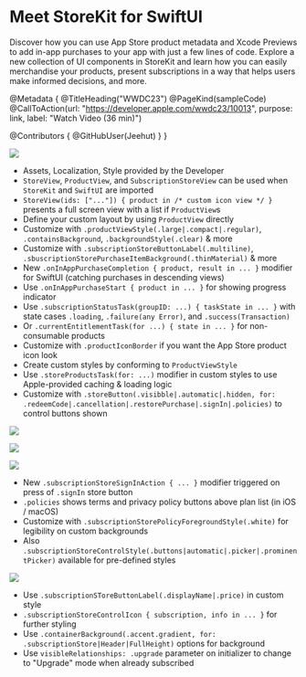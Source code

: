 # Meet StoreKit for SwiftUI

Discover how you can use App Store product metadata and Xcode Previews to add in-app purchases to your app with just a few lines of code. Explore a new collection of UI components in StoreKit and learn how you can easily merchandise your products, present subscriptions in a way that helps users make informed decisions, and more.

@Metadata {
   @TitleHeading("WWDC23")
   @PageKind(sampleCode)
   @CallToAction(url: "https://developer.apple.com/wwdc23/10013", purpose: link, label: "Watch Video (36 min)")

   @Contributors {
      @GitHubUser(Jeehut)
   }
}



![][EncapsulatedLogic]

[EncapsulatedLogic]: WWDC23-10013-EncapsulatedLogic

- Assets, Localization, Style provided by the Developer
- `StoreView`, `ProductView`, and `SubscriptionStoreView` can be used when `StoreKit` and `SwiftUI` are imported
- `StoreView(ids: ["..."]) { product in /* custom icon view */ }` presents a full screen view with a list if `ProductView`s
- Define your custom layout by using `ProductView` directly
- Customize with `.productViewStyle(.large|.compact|.regular)`, `.containsBackground`, `.backgroundStyle(.clear)` & more
- Customize with `.subscriptionStoreButtonLabel(.multiline)`, `.sbuscriptionStorePurchaseItemBackground(.thinMaterial)` & more
- New `.onInAppPurchaseCompletion { product, result in ... }` modifier for SwiftUI (catching purchases in descending views)
- Use `.onInAppPurchaseStart { product in ... }` for showing progress indicator
- Use `.subscriptionStatusTask(groupID: ...) { taskState in ... }` with state cases `.loading`, `.failure(any Error)`, and `.success(Transaction)`
- Or `.currentEntitlementTask(for ...) { state in ... }` for non-consumable products
- Customize with `.productIconBorder` if you want the App Store product icon look
- Create custom styles by conforming to `ProductViewStyle`
- Use `.storeProductsTask(for: ...)` modifier in custom styles to use Apple-provided caching & loading logic
- Customize with `.storeButton(.visibble|.automatic|.hidden, for: .redeemCode|.cancellation|.restorePurchase|.signIn|.policies)` to control buttons shown

![][AuxiliaryButtons]

[AuxiliaryButtons]: WWDC23-10013-AuxiliaryButtons

![][RedeemCode]

[RedeemCode]: WWDC23-10013-RedeemCode

![][Policies]

[Policies]: WWDC23-10013-Policies

- New `.subscriptionStoreSignInAction { ... }` modifier triggered on press of `.signIn` store button
- `.policies` shows terms and privacy policy buttons above plan list (in iOS / macOS)
- Customize with `.subscriptionStorePolicyForegroundStyle(.white)` for legibility on custom backgrounds
- Also `.subscriptionStoreControlStyle(.buttons|automatic|.picker|.prominentPicker)` available for pre-defined styles

![][ButtonsStyle]

[ButtonsStyle]: WWDC23-10013-ButtonsStyle

- Use `.subscriptionSToreButtonLabel(.displayName|.price)` in custom style
- `.subscriptionStoreControlIcon { subscription, info in ... }` for further styling
- Use `.containerBackground(.accent.gradient, for: .subscriptionStore|Header|FullHeight)` options for background
- Use `visibleRelationships: .upgrade` parameter on initializer to change to "Upgrade" mode when already subscribed
